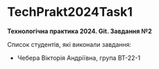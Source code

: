 # TechPrakt2024Task1
**Технологічна практика 2024. Git. Завдання №2**

Список студентів, які виконали завдання:
* Чебера Вікторія Андріївна, група ВТ-22-1
